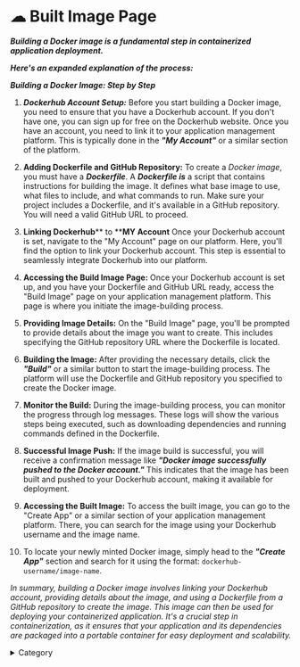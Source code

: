 

# ☁ Built Image Page

_**Building a Docker image is a fundamental step in containerized application deployment.**_&#x20;

_**Here's an expanded explanation of the process:**_

_**Building a Docker Image: Step by Step**_

1. _**Dockerhub Account Setup:**_ Before you start building a Docker image, you need to ensure that you have a Dockerhub account. If you don't have one, you can sign up for free on the Dockerhub website. Once you have an account, you need to link it to your application management platform. This is typically done in the _**"My Account"**_ or a similar section of the platform.



1. **Adding Dockerfile and GitHub Repository:** To create a _Docker image_, you must have a _**Dockerfile**_. A _**Dockerfile is**_ a script that contains instructions for building the image. It defines what base image to use, what files to include, and what commands to run. Make sure your project includes a Dockerfile, and it's available in a GitHub repository. You will need a valid GitHub URL to proceed.
2. &#x20;**Linking Dockerhub**** to ****MY Account** Once your Dockerhub account is set, navigate to the "My Account"  page on our platform. Here, you'll find the option to link your Dockerhub account. This step is essential to seamlessly integrate Dockerhub into our platform.
3. **Accessing the Build Image Page:** Once your Dockerhub account is set up, and you have your Dockerfile and GitHub URL ready, access the "Build Image" page on your application management platform. This page is where you initiate the image-building process.


1. **Providing Image Details:** On the "Build Image" page, you'll be prompted to provide details about the image you want to create. This includes specifying the GitHub repository URL where the Dockerfile is located.



1. **Building the Image:** After providing the necessary details, click the _**"Build"**_ or a similar button to start the image-building process. The platform will use the Dockerfile and GitHub repository you specified to create the Docker image.
2. **Monitor the Build:** During the image-building process, you can monitor the progress through log messages. These logs will show the various steps being executed, such as downloading dependencies and running commands defined in the Dockerfile.



1. **Successful Image Push:** If the image build is successful, you will receive a confirmation message like _**"Docker image successfully pushed to the Docker account."**_ This indicates that the image has been built and pushed to your Dockerhub account, making it available for deployment.
2. **Accessing the Built Image:** To access the built image, you can go to the "Create App" or a similar section of your application management platform. There, you can search for the image using your Dockerhub username and the image name.
3. To locate your newly minted Docker image, simply head to the _**"Create App"**_ section and search for it using the format: `dockerhub-username/image-name`.



_In summary, building a Docker image involves linking your Dockerhub account, providing details about the image, and using a Dockerfile from a GitHub repository to create the image. This image can then be used for deploying your containerized application. It's a crucial step in containerization, as it ensures that your application and its dependencies are packaged into a portable container for easy deployment and scalability._



<details>

<summary>Category</summary>

Kubernetes, cloud computing, DevOps, cloud services, hosting platform, container orchestration, cloud infrastructure, cloud deployment, cloud management, cloud technology, cloud solutions, built image

</details>


